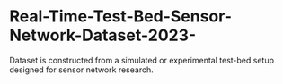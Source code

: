 # Real-Time-Test-Bed-Sensor-Network-Dataset-2023-
Dataset is constructed from a simulated or experimental test-bed setup designed for sensor network research.
